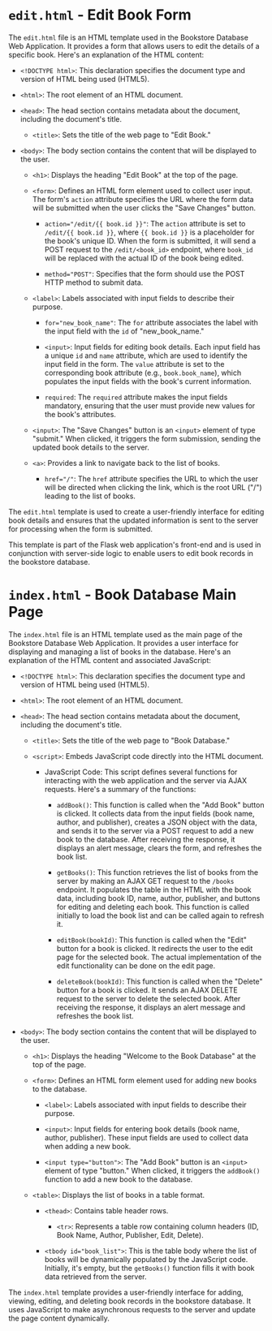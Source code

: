 # `edit.html` - Edit Book Form

The `edit.html` file is an HTML template used in the Bookstore Database Web Application. It provides a form that allows users to edit the details of a specific book. Here's an explanation of the HTML content:

- `<!DOCTYPE html>`: This declaration specifies the document type and version of HTML being used (HTML5).

- `<html>`: The root element of an HTML document.

- `<head>`: The head section contains metadata about the document, including the document's title.

  - `<title>`: Sets the title of the web page to "Edit Book."

- `<body>`: The body section contains the content that will be displayed to the user.

  - `<h1>`: Displays the heading "Edit Book" at the top of the page.

  - `<form>`: Defines an HTML form element used to collect user input. The form's `action` attribute specifies the URL where the form data will be submitted when the user clicks the "Save Changes" button.

    - `action="/edit/{{ book.id }}"`: The `action` attribute is set to `/edit/{{ book.id }}`, where `{{ book.id }}` is a placeholder for the book's unique ID. When the form is submitted, it will send a POST request to the `/edit/<book_id>` endpoint, where `book_id` will be replaced with the actual ID of the book being edited.

    - `method="POST"`: Specifies that the form should use the POST HTTP method to submit data.

  - `<label>`: Labels associated with input fields to describe their purpose.

    - `for="new_book_name"`: The `for` attribute associates the label with the input field with the `id` of "new_book_name."

    - `<input>`: Input fields for editing book details. Each input field has a unique `id` and `name` attribute, which are used to identify the input field in the form. The `value` attribute is set to the corresponding book attribute (e.g., `book.book_name`), which populates the input fields with the book's current information.

    - `required`: The `required` attribute makes the input fields mandatory, ensuring that the user must provide new values for the book's attributes.

  - `<input>`: The "Save Changes" button is an `<input>` element of type "submit." When clicked, it triggers the form submission, sending the updated book details to the server.

  - `<a>`: Provides a link to navigate back to the list of books.

    - `href="/"`: The `href` attribute specifies the URL to which the user will be directed when clicking the link, which is the root URL ("/") leading to the list of books.

The `edit.html` template is used to create a user-friendly interface for editing book details and ensures that the updated information is sent to the server for processing when the form is submitted.

This template is part of the Flask web application's front-end and is used in conjunction with server-side logic to enable users to edit book records in the bookstore database.


# `index.html` - Book Database Main Page

The `index.html` file is an HTML template used as the main page of the Bookstore Database Web Application. It provides a user interface for displaying and managing a list of books in the database. Here's an explanation of the HTML content and associated JavaScript:

- `<!DOCTYPE html>`: This declaration specifies the document type and version of HTML being used (HTML5).

- `<html>`: The root element of an HTML document.

- `<head>`: The head section contains metadata about the document, including the document's title.

  - `<title>`: Sets the title of the web page to "Book Database."

  - `<script>`: Embeds JavaScript code directly into the HTML document.

    - JavaScript Code: This script defines several functions for interacting with the web application and the server via AJAX requests. Here's a summary of the functions:

      - `addBook()`: This function is called when the "Add Book" button is clicked. It collects data from the input fields (book name, author, and publisher), creates a JSON object with the data, and sends it to the server via a POST request to add a new book to the database. After receiving the response, it displays an alert message, clears the form, and refreshes the book list.

      - `getBooks()`: This function retrieves the list of books from the server by making an AJAX GET request to the `/books` endpoint. It populates the table in the HTML with the book data, including book ID, name, author, publisher, and buttons for editing and deleting each book. This function is called initially to load the book list and can be called again to refresh it.

      - `editBook(bookId)`: This function is called when the "Edit" button for a book is clicked. It redirects the user to the edit page for the selected book. The actual implementation of the edit functionality can be done on the edit page.

      - `deleteBook(bookId)`: This function is called when the "Delete" button for a book is clicked. It sends an AJAX DELETE request to the server to delete the selected book. After receiving the response, it displays an alert message and refreshes the book list.

- `<body>`: The body section contains the content that will be displayed to the user.

  - `<h1>`: Displays the heading "Welcome to the Book Database" at the top of the page.

  - `<form>`: Defines an HTML form element used for adding new books to the database.

    - `<label>`: Labels associated with input fields to describe their purpose.

    - `<input>`: Input fields for entering book details (book name, author, publisher). These input fields are used to collect data when adding a new book.

    - `<input type="button">`: The "Add Book" button is an `<input>` element of type "button." When clicked, it triggers the `addBook()` function to add a new book to the database.

  - `<table>`: Displays the list of books in a table format.

    - `<thead>`: Contains table header rows.

      - `<tr>`: Represents a table row containing column headers (ID, Book Name, Author, Publisher, Edit, Delete).

    - `<tbody id="book_list">`: This is the table body where the list of books will be dynamically populated by the JavaScript code. Initially, it's empty, but the `getBooks()` function fills it with book data retrieved from the server.

The `index.html` template provides a user-friendly interface for adding, viewing, editing, and deleting book records in the bookstore database. It uses JavaScript to make asynchronous requests to the server and update the page content dynamically.